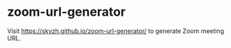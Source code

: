 # zoom-url-generator

Visit https://skyzh.github.io/zoom-url-generator/ to generate Zoom meeting URL.